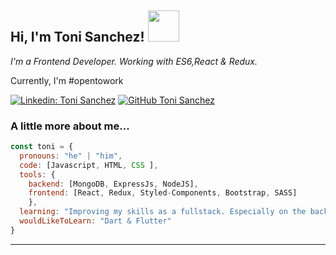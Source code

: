<h2>
  Hi, I'm Toni Sanchez! <img src="https://media.giphy.com/media/Wj7lNjMNDxSmc/giphy.gif" width="50">
</h2>
<p><em>
  I'm a Frontend Developer. Working with ES6,React & Redux.
</em></p>

<p>
  Currently, I'm #opentowork
</p>


[![Linkedin: Toni Sanchez](https://img.shields.io/badge/-ToniSanchez-blue?style=flat-square&logo=Linkedin&logoColor=white&link=https://www.linkedin.com/in/toni-sanchez-garcia/)](https://www.linkedin.com/in/toni-sanchez-garcia/)
[![GitHub Toni Sanchez](https://img.shields.io/github/followers/tonisg91?label=follow&style=social)](https://github.com/Tonisg91)


### A little more about me...  

```javascript
const toni = {
  pronouns: "he" | "him",
  code: [Javascript, HTML, CSS ],
  tools: {
    backend: [MongoDB, ExpressJs, NodeJS],
    frontend: [React, Redux, Styled-Components, Bootstrap, SASS]
    },
  learning: "Improving my skills as a fullstack. Especially on the backend.",
  wouldLikeToLearn: "Dart & Flutter"
}
```
---
